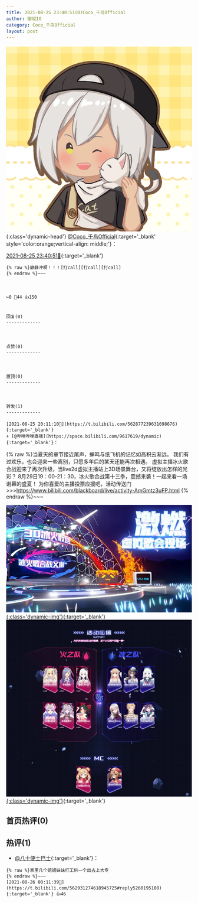 ```yaml
---
title: 2021-08-25 23:40:51(0)Coco_千鸟Official
author: 御坂IO
category: Coco_千鸟Official
layout: post
---
```


![img](/images/85e485bc0dbd0cde4d15f24d7cffe9704618ad10.jpg){:class='dynamic-head'}
[@Coco_千鸟Official](https://space.bilibili.com/1891728206/dynamic){:target='_blank' style='color:orange;vertical-align: middle;'}：

[2021-08-25 23:40:51🔗](https://t.bilibili.com/562931274618945725){:target='_blank'}

~~~
{% raw %}静静冲啊！！！[打call][打call][打call]
{% endraw %}~~~



↪️0 💬44 👍150


回复(0)
-------------



点赞(0)
-------------



置顶(0)
-------------



转发(1)
-------------

[2021-08-25 20:11:10🔗](https://t.bilibili.com/562877239631698676){:target='_blank'}
+ [@哔哩哔哩直播](https://space.bilibili.com/9617619/dynamic){:target='_blank'}：
~~~
{% raw %}当夏天的章节接近尾声，蝉鸣与纸飞机的记忆如高积云渐远。
我们有过欢乐，也会迎来一些离别，只愿多年后的某天还能再次相遇。
虚拟主播冰火歌合战迎来了再次升级，当live2d虚拟主播站上3D场景舞台，又将绽放出怎样的光彩？
8月29日19：00-21：30，冰火歌合战第十三季，震撼来袭！一起来看一场谢幕的盛夏！
为你喜爱的主播投票应援吧，活动传送门>>>https://www.bilibili.com/blackboard/live/activity-AmGmtz3uFP.html 
{% endraw %}~~~


[![img](/images/770368b39aa6ba6527d45d048c96e68c17e083d6.png){:class='dynamic-img'}](/images/770368b39aa6ba6527d45d048c96e68c17e083d6.png){:target='_blank'}
[![img](/images/1f9380002403a508c571cd8ece2bf3ab35dca468.png){:class='dynamic-img'}](/images/1f9380002403a508c571cd8ece2bf3ab35dca468.png){:target='_blank'}




首页热评(0)
-------------



热评(1)
-------------

+ [@八十便士巴士](https://space.bilibili.com/77076950/dynamic){:target='_blank'}：
~~~
{% raw %}家里几个姐姐妹妹打工供一个出去上大专
{% endraw %}~~~
[2021-08-26 00:11:39🔗](https://t.bilibili.com/562931274618945725#reply5260195108){:target='_blank'} 👍46


